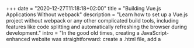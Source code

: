 +++
date = "2020-12-27T11:18:18+02:00"
title = "Building Vue.js Applications Without webpack"
description = "Learn how to set up a Vue.js project without webpack or any other complicated build tools, including features like code splitting and automatically refreshing the browser during development."
intro = "In the good old times, creating a JavaScript-enhanced website was straightforward: create a .html file, add a <script> tag, write some JavaScript, and open the file in the browser. Nowadays, building web applications requires complex build toolchains, a node_modules directory with gigabytes of dependencies, and a complicated webpack configuration file..."
draft = false
categories = ["Development"]
tags = ["JavaScript", "Vue"]
images = ["/images/c_pad,b_rgb:ED8936,f_auto,q_auto,w_1014,h_510/v1542158523/blog/2020-12-27/vue-without-webpack"]
+++

In the good old times, creating a JavaScript-enhanced website was straightforward: create a `.html` file, add a `<script>` tag, write some JavaScript, and open the file in the browser. Nowadays, building web applications requires complex build toolchains, a `node_modules` directory with gigabytes of dependencies, and a complicated webpack configuration file.

But is it really necessary to use webpack to build modern JavaScript applications? Is it really necessary to use webpack to build Vue.js-powered applications? The answer is no. Thanks to native browser support for [JavaScript Modules](https://developer.mozilla.org/de/docs/Web/JavaScript/Guide/Modules), it's easier than ever to build powerful JavaScript applications without using any build tools.

This article discusses ways to build Vue.js applications without relying on a complicated build process and numerous third-party dependencies. At the same time, we don't want to do without powerful functionality like code splitting, and the development process should be as comfortable as possible.

You can [find the final code using `htm` for rendering on GitHub](https://github.com/maoberlehner/goodbye-webpack-building-vue-applications-without-webpack).

- [Building Vue Applications Without a Build Step](#building-vue-applications-without-a-build-step)
- [Using Vue with htm](#using-vue-with-htm)
- [Runtime Bundling with esbuild](#runtime-bundling-with-esbuild)
- [webpack Alternatives: Rollup and Vite](#webpack-alternatives-rollup-and-vite)

## Building Vue Applications Without a Build Step

Thanks to modern browsers and mostly thanks to features like JavaScript Modules, bundling via a separate build step is not strictly necessary even when building medium-sized web apps. But because we're used to `.vue` Single File Component files, it is not that simple in the Vue.js ecosystem.

First things first, there is no way to make `.vue` files work without a build step. But thanks to [htm](https://github.com/developit/htm), we can get pretty close to the Vue SFC experience.

### Setting up a Development Environment with Automatic Reloading

To enhance security, ES6 Modules are subject to [same-origin policy](https://developer.mozilla.org/en-US/docs/Web/Security/Same-origin_policy), which means we have to run a local server to run JavaScript applications using this technology. Unfortunately, that means we have to install an npm dependency – but that'll be the only one, I promise.

```bash
npm install --save-dev browser-sync
```

[Browsersync](https://browsersync.io/) makes it possible to run a local web server and provides the feature of automatically reloading your browser when a change to a file is detected – this is incredibly convenient during development and a (not quite as sophisticated) replacement for the webpack hot reloading feature.

After installing Browsersync, we can add a new npm script to our `package.json` file, with which we can start a local development server.

```json
{
  "scripts": {
    "start": "browser-sync start --server 'src' --files 'src' --single"
  }
}
```

In the `start` script you can see above, we tell Browsersync to start a server serving the contents of and watching for changes to files inside the `src` directory. The `--single` option triggers the Browsersync server to work in SPA mode.

<div>
  <hr class="c-hr">
  <a
    style="display: block; margin-top: 1em;"
    href="https://www.creative-tim.com/templates/vuejs/?partner=143346"
  >
    <img
      src="/images/q_auto,f_auto/v1532158515/blog/assets/high-quality-templates"
      alt="Screenshots of three premium Vue.js templates."
      style="max-width: 100%; height: auto;"
      loading="lazy"
      width="1240"
      height="576"
    >
  </a>
  <hr class="c-hr">
</div>

### The Project File Structure

So let's take a closer look at how we structure our project directory. Next, you can see the basic directory and file structure of our application.

```bash
.
├── package.json
└── src
    ├── components/
    ├── index.html
    └── main.js
```

The `index.html` file is the core of our application so let's start with this file.

```html
<!DOCTYPE html>
<html>
  <head>
    <meta charset="utf-8">
    <meta http-equiv="X-UA-Compatible" content="IE=edge">
    <meta name="viewport" content="width=device-width,initial-scale=1.0">
    <title>Hello World!</title>
    <!-- This is a development version of Vue.js! -->
    <script src="https://unpkg.com/vue@3.0.4"></script>
    <script src="/main.js" type="module"></script>
    <!--
      To prevent waterfall-loading, we preload
      all the JS Module files of our application.
    -->
    <link rel="modulepreload" href="/components/App.js">
    <link rel="modulepreload" href="/components/BaseButton.js">
  </head>
  <body>
    <div id="app"></div>
  </body>
</html>
```

Above, you can see the very minimal HTML code needed for our application. The most important part of the application is the JavaScript code. With the first `<script>` tag, we're loading a version of Vue.js with some development console outputs enabled (do not use this in production!). The second JavaScript file is the entry point of our application – note the `type="module"` attribute on the script tag; this tells the browser that this is a JavaScript file using ES6 Modules.

One problem with using JavaScript Modules without a bundler is waterfall-loading. In our example, `main.js` imports `App.js` and `App.js` imports `BaseButton.js`. So the browser needs to load the files in this order before it can mount our little Vue application. But we can speed this up by [using `modulepreload` links](https://developers.google.com/web/updates/2017/12/modulepreload). The preload links tell the browser to load all necessary files, which prevents waterfall-loading.

```js
// src/main.js
import App from './components/App.js';

const app = Vue.createApp({
  render: () => Vue.h(App),
});
app.mount('#app');
```

In the code snippet above, you can see that we're using a native ES6 `import` statement to load our core `App` component and use it to create our Vue app. Note that we don't need to import `Vue` because we load it directly from a CDN in the `index.html` file.

### Vue Single File Component Alternatives

Vue SFC files are not (and very certainly never will be) supported in any modern browser. To build Vue applications without webpack or some other bundler, we need to write our components without using the SFC syntax.

```js
// src/components/App.js
import BaseButton from './BaseButton.js';

export default {
  name: 'App',
  data() {
    return {
      count: 0,
    };
  },
  render() {
    return Vue.h('div', [
      `Count: ${this.count}`,
      Vue.h(BaseButton, {
        onClick: () => { this.count += 1 },
      }, () => '+1'),
    ]);
  },
};
```

The most straightforward way is to use the `render()` function directly without any abstractions for convenience. But being used to abstractions like the `<template>` syntax in Single File Components or JSX, this is not the most appealing way of writing Vue components that we don't need to compile.

```js
// src/components/App.js
import BaseButton from './BaseButton.js';

export default {
  name: 'App',
  components: {
    BaseButton,
  },
  data() {
    return {
      count: 0,
    };
  },
  template: `
    <div>
      Count: {{ count }}
      <BaseButton @click="count += 1">
        +1
      </BaseButton>
    </div>
  `,
};
```

What we see above looks a lot more familiar: instead of raw JavaScript, we can use the `template` option returning a plain HTML*ish* string (the same as we would write in the `<template>` section of an SFC). But not only is this slower than our first approach, but it also requires the Vue Runtime build, which is significantly larger, and we don't get syntax highlighting.

## Using Vue with htm

My recommended way for building Vue applications that don't require a build step is to use [htm](https://github.com/developit/htm). Let's make some modifications to our app to use `htm`.

```diff
     <title>Hello World!</title>
-    <!-- This is a development version of Vue.js! -->
-    <script src="https://unpkg.com/vue@3.0.4"></script>
     <script src="/main.js" type="module"></script>
     <!--
       To prevent waterfall-loading, we preload
       all the JS Module files of our application.
     -->
     <link rel="modulepreload" href="/components/App.js">
     <link rel="modulepreload" href="/components/BaseButton.js">
+    <link rel="modulepreload" href="https://unpkg.com/vue@3.0.4/dist/vue.runtime.esm-browser.js">
+    <link rel="modulepreload" href="https://unpkg.com/htm@3.0.4/dist/htm.module.js?module">
+    <link rel="modulepreload" href="/utils/html.js">
   </head>
```

```js
// src/utils/html.js
import { h } from 'https://unpkg.com/vue@3.0.4/dist/vue.runtime.esm-browser.js';
import htm from 'https://unpkg.com/htm@3.0.4/dist/htm.module.js?module';

export default htm.bind(h);
```

```js
// src/components/App.js
import html from '../utils/html.js';

import BaseButton from './BaseButton.js';

export default {
  name: 'App',
  data() {
    return {
      count: 0,
    };
  },
  render() {
    return html`
      <div>
        Count: ${this.count}
        <${BaseButton} onClick=${() => { this.count += 1 }}>
          +1
        <//>
      </div>
    `;
  },
};
```

If you already know JSX, you'll find the syntax very familiar. It's easy to write and read. Thanks to the [lit-html Visual Studio Code plugin](https://marketplace.visualstudio.com/items?itemName=bierner.lit-html), we even get syntax highlighting.

<div>
  <hr class="c-hr">
  <div class="c-service-info">
    <h2>Do you want to learn more about advanced Vue.js techniques?</h2>
    <p class="c-service-info__body">
      Register for the Newsletter of my upcoming book: <a class="c-anchor" href="https://oberlehner.us20.list-manage.com/subscribe?u=8476a98c5640f6c7b5530ea57&id=8b26bf120b" data-event-category="link" data-event-action="click: newsletter" data-event-label="Newsletter (article content)">Advanced Vue.js Application Architecture</a>.
    </p>
  </div>
  <hr class="c-hr">
</div>

## Runtime Bundling with esbuild

In the main `index.html` file, we have declared a couple of preload `<link>` Resource Hints to prevent waterfall-loading of JavaScript resources. This might be good enough for very simple applications. Still, this quickly becomes a maintenance nightmare because every time we add or remove a new module file or change the name of a file, we also must update the Resource Hints accordingly. If we forget to do this, we might not notice it for a long time.

A potential solution for this is [Runtime Bundling](https://markus.oberlehner.net/blog/javascript-runtime-bundling-concept/). Using Runtime Bundling we can get all of the benefits of using a bundler but circumvent some of the downsides involved in having a build step. If you're interested in this concept, you can [read my article about Runtime Bundling](https://markus.oberlehner.net/blog/javascript-runtime-bundling-concept/).

## webpack Alternatives: Rollup and Vite

If your main concern about webpack is its complicated configuration and sluggishness, you might consider choosing a different build tool instead of entirely ditching the build step.

[Vite](https://github.com/vitejs/vite) is a very great alternative in the Vue.js ecosystem. It almost feels like there is no build step at all. Furthermore, you get incredible fast Hot Module Reloading, which you can only get with sophisticated tooling. Vite uses [esbuild](https://esbuild.github.io/) and Rollup under the hood.

Keep in mind, though, that those tools are very new. If you need a solution for a particular problem, chances are somebody already solved it with webpack.

<div class="c-content__broad">
  <div class="c-twitter-teaser">
    <div class="c-twitter-teaser__content">
      <h2 class="c-twitter-teaser__headline">Like What You Read?</h2>
      <p class="c-twitter-teaser__body">
        Follow me to get my latest Vue.js articles.
      </p>
      <a class="c-button c-button--outline c-twitter-teaser__button" rel="nofollow" href="https://twitter.com/maoberlehner" data-event-category="link" data-event-action="click: contact" data-event-label="Twitter (article content)">
        Find me on Twitter
      </a>
    </div>
  </div>
</div>

## Wrapping It Up

If you build a simple Vue.js application with a couple of modules, there is almost no reason for relying on a complicated build toolchain. Thanks to JavaScript modules and the excellent `htm` package, it is nearly the same development experience as working with Vue Single File Components.

The best way to build large-scale Vue applications today, without relying on webpack, probably is Vite, which uses Rollup behind the scenes.

Where I see the most potential for the future is with [Runtime Bundling](https://markus.oberlehner.net/blog/javascript-runtime-bundling-concept/). Why not let the server do the optimizations for production? This approach reminds me of my PHP days: create a PHP file, FTP it to your server, and let the server do runtime optimizations.
